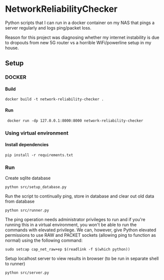 # NetworkReliabilityChecker
Python scripts that I can run in a docker container on my NAS that pings a server regularly and logs ping/packet loss.

Reason for this project was diagnosing whether my internet instability is due to dropouts from new 5G router vs a horrible WiFi/powerline setup in my house.

## Setup
### DOCKER
#### Build
```docker build -t network-reliability-checker .```

#### Run
``` docker run -dp 127.0.0.1:8000:8000 network-reliability-checker```

### Using virtual environment
#### Install dependencies
```pip install -r requirements.txt```
### Run
Create sqlite database

```python src/setup_database.py```

Run the script to continually ping, store in database and clear out old data from database

```python src/runner.py```

The ping operation needs administrator privileges to run and if you're running this in a virtual environment, you won't be able to run the commands with elevated privilege. We can, however, give Python elevated permissions to use RAW and PACKET sockets (allowing ping to function as normal) using the following command:

```sudo setcap cap_net_raw+ep $(readlink -f $(which python))```

Setup localhost server to view results in browser (to be run in separate shell to runner)

```python src/server.py```
